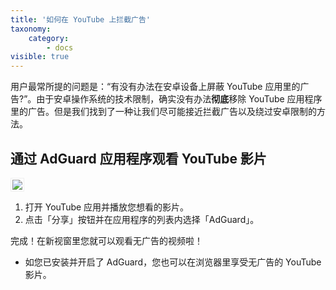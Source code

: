 ```yaml
---
title: '如何在 YouTube 上拦截广告'
taxonomy:
    category:
        - docs
visible: true
---
```


用户最常所提的问题是：“有没有办法在安卓设备上屏蔽 YouTube 应用里的广告?”。由于安卓操作系统的技术限制，确实没有办法**彻底**移除 YouTube 应用程序里的广告。但是我们找到了一种让我们尽可能接近拦截广告以及绕过安卓限制的方法。

## 通过 AdGuard 应用程序观看 YouTube 影片

<img src="https://cdn.adguard.com/public/Adguard/Blog/Android/3-6/share.gif" style="border: 1px solid #efefef; max-height: 700px; max-width: 350px; padding: 2px;">

1. 打开 YouTube 应用并播放您想看的影片。
2. 点击「分享」按钮并在应用程序的列表内选择「AdGuard」。

完成！在新视窗里您就可以观看无广告的视频啦！

* 如您已安装并开启了 AdGuard，您也可以在浏览器里享受无广告的 YouTube 影片。
